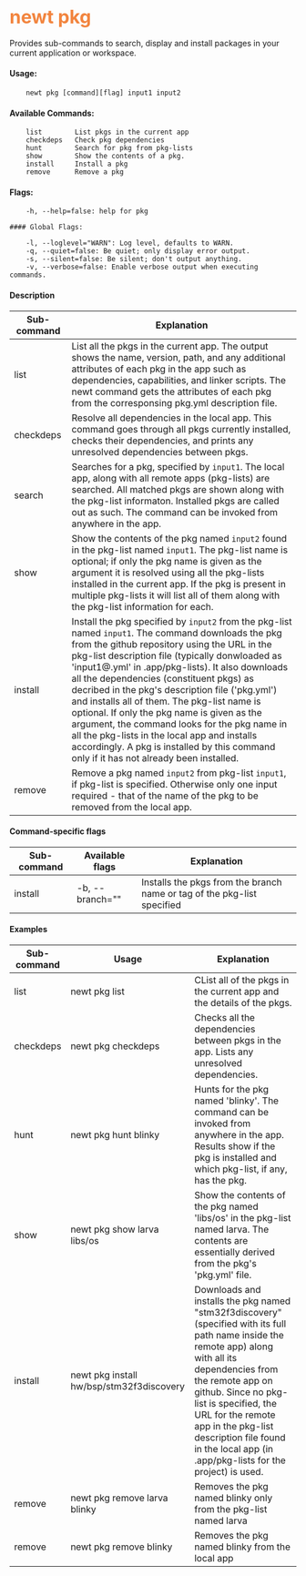 ## <font color="#F2853F" style="font-size:24pt">newt pkg </font>

Provides sub-commands to search, display and install packages in your current application or workspace.

#### Usage: 
```no-highlight
    newt pkg [command][flag] input1 input2
```    
    
#### Available Commands: 
```no-highlight 
    list        List pkgs in the current app
    checkdeps   Check pkg dependencies
    hunt        Search for pkg from pkg-lists
    show        Show the contents of a pkg.
    install     Install a pkg
    remove      Remove a pkg
```
#### Flags:
```no-highlight 
    -h, --help=false: help for pkg

#### Global Flags:

    -l, --loglevel="WARN": Log level, defaults to WARN.
    -q, --quiet=false: Be quiet; only display error output.
    -s, --silent=false: Be silent; don't output anything.
    -v, --verbose=false: Enable verbose output when executing commands.
```
#### Description

Sub-command  | Explanation
-------------| ------------------------
list         | List all the pkgs in the current app. The output shows the name, version, path, and any additional attributes of each pkg in the app such as dependencies, capabilities, and linker scripts. The newt command gets the attributes of each pkg from the corresponsing pkg.yml description file.
checkdeps    | Resolve all dependencies in the local app. This command goes through all pkgs currently installed, checks their dependencies, and prints any unresolved dependencies between pkgs.
search       | Searches for a pkg, specified by `input1`. The local app, along with all remote apps (pkg-lists) are searched. All matched pkgs are shown along with the pkg-list informaton. Installed pkgs are called out as such. The command can be invoked from anywhere in the app.
show     |  Show the contents of the pkg named `input2` found in the pkg-list named `input1`. The pkg-list name is optional; if only the pkg name is given as the argument it is resolved using all the pkg-lists installed in the current app. If the pkg is present in multiple pkg-lists it will list all of them along with the pkg-list information for each.
install  |  Install the pkg specified by `input2` from the pkg-list named `input1`. The command downloads the pkg from the github repository using the URL in the pkg-list description file (typically donwloaded as 'input1@<branch-name>.yml' in .app/pkg-lists). It also downloads all the dependencies (constituent pkgs) as decribed in the pkg's description file ('pkg.yml') and installs all of them. The pkg-list name is optional. If only the pkg name is given as the argument, the command looks for the pkg name in all the pkg-lists in the local app and installs accordingly. A pkg is installed by this command only if it has not already been installed. 
remove   |  Remove a pkg named `input2` from pkg-list `input1`, if pkg-list is specified. Otherwise only one input required - that of the name of the pkg to be removed from the local app.




#### Command-specific flags

Sub-command  | Available flags | Explanation
-------------| ----------------|------------
install   | -b, --branch="<branch-name>" | Installs the pkgs from the branch name or tag of the pkg-list specified

#### Examples

Sub-command  | Usage                  | Explanation
-------------| -----------------------|-----------------
list       | newt pkg list | CList all of the pkgs in the current app and the details of the pkgs.
checkdeps       | newt pkg checkdeps | Checks all the dependencies between pkgs in the app. Lists any unresolved dependencies.
hunt | newt pkg hunt blinky| Hunts for the pkg named 'blinky'. The command can be invoked from anywhere in the app. Results show if the pkg is installed and which pkg-list, if any, has the pkg.
show   | newt pkg show larva libs/os | Show the contents of the pkg named 'libs/os' in the pkg-list named larva. The contents are essentially derived from the pkg's 'pkg.yml' file. 
install | newt pkg install hw/bsp/stm32f3discovery | Downloads and installs the pkg named "stm32f3discovery" (specified with its full path name inside the remote app) along with all its dependencies from the remote app on github. Since no pkg-list is specified, the URL for the remote app in the pkg-list description file found in the local app (in .app/pkg-lists for the project) is used. 
remove   | newt pkg remove larva blinky| Removes the pkg named blinky only from the pkg-list named larva
remove   | newt pkg remove blinky| Removes the pkg named blinky from the local app

